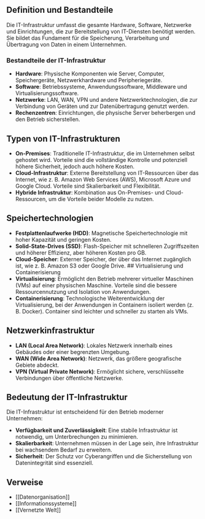 ## Definition und Bestandteile

Die IT-Infrastruktur umfasst die gesamte Hardware, Software, Netzwerke und Einrichtungen, die zur Bereitstellung von IT-Diensten benötigt werden. Sie bildet das Fundament für die Speicherung, Verarbeitung und Übertragung von Daten in einem Unternehmen. 
### Bestandteile der IT-Infrastruktur 

- **Hardware**: Physische Komponenten wie Server, Computer, Speichergeräte, Netzwerkhardware und Peripheriegeräte. 
- **Software**: Betriebssysteme, Anwendungssoftware, Middleware und Virtualisierungssoftware. 
- **Netzwerke**: LAN, WAN, VPN und andere Netzwerktechnologien, die zur Verbindung von Geräten und zur Datenübertragung genutzt werden. 
- **Rechenzentren**: Einrichtungen, die physische Server beherbergen und den Betrieb sicherstellen. 
## Typen von IT-Infrastrukturen 

- **On-Premises**: Traditionelle IT-Infrastruktur, die im Unternehmen selbst gehostet wird. Vorteile sind die vollständige Kontrolle und potenziell höhere Sicherheit, jedoch auch höhere Kosten. 
- **Cloud-Infrastruktur**: Externe Bereitstellung von IT-Ressourcen über das Internet, wie z. B. Amazon Web Services (AWS), Microsoft Azure und Google Cloud. Vorteile sind Skalierbarkeit und Flexibilität. 
- **Hybride Infrastruktur**: Kombination aus On-Premises- und Cloud-Ressourcen, um die Vorteile beider Modelle zu nutzen. 
## Speichertechnologien

- **Festplattenlaufwerke (HDD)**: Magnetische Speichertechnologie mit hoher Kapazität und geringen Kosten. 
- **Solid-State-Drives (SSD)**: Flash-Speicher mit schnelleren Zugriffszeiten und höherer Effizienz, aber höheren Kosten pro GB. 
- **Cloud-Speicher**: Externer Speicher, der über das Internet zugänglich ist, wie z. B. Amazon S3 oder Google Drive. ## Virtualisierung und Containerisierung 
- **Virtualisierung**: Ermöglicht den Betrieb mehrerer virtueller Maschinen (VMs) auf einer physischen Maschine. Vorteile sind die bessere Ressourcennutzung und Isolation von Anwendungen. 
- **Containerisierung**: Technologische Weiterentwicklung der Virtualisierung, bei der Anwendungen in Containern isoliert werden (z. B. Docker). Container sind leichter und schneller zu starten als VMs. 
## Netzwerkinfrastruktur 

- **LAN (Local Area Network)**: Lokales Netzwerk innerhalb eines Gebäudes oder einer begrenzten Umgebung. 
- **WAN (Wide Area Network)**: Netzwerk, das größere geografische Gebiete abdeckt. 
- **VPN (Virtual Private Network)**: Ermöglicht sichere, verschlüsselte Verbindungen über öffentliche Netzwerke. 
## Bedeutung der IT-Infrastruktur 

Die IT-Infrastruktur ist entscheidend für den Betrieb moderner Unternehmen: 
- **Verfügbarkeit und Zuverlässigkeit**: Eine stabile Infrastruktur ist notwendig, um Unterbrechungen zu minimieren. 
- **Skalierbarkeit**: Unternehmen müssen in der Lage sein, ihre Infrastruktur bei wachsendem Bedarf zu erweitern. 
- **Sicherheit**: Der Schutz vor Cyberangriffen und die Sicherstellung von Datenintegrität sind essenziell. 
## Verweise 

- [[Datenorganisation]] 
- [[Informationssysteme]] 
- [[Vernetzte Welt]]